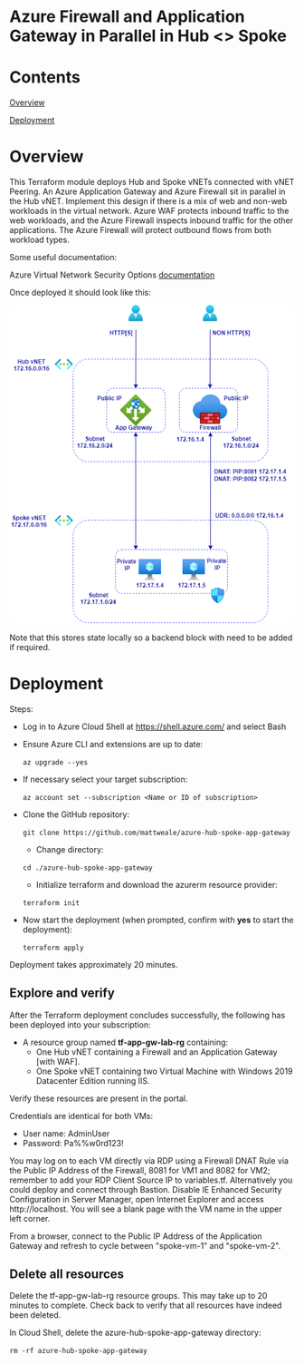 # **Azure Firewall and Application Gateway in Parallel in Hub <> Spoke**

# Contents
[Overview](#overview)

[Deployment](#deployment)

# Overview

This Terraform module deploys Hub and Spoke vNETs connected with vNET Peering. An Azure Application Gateway and Azure Firewall sit in parallel in the Hub vNET. Implement this design if there is
a mix of web and non-web workloads in the virtual network. Azure WAF protects inbound traffic to the web workloads, and the Azure Firewall inspects inbound traffic for the other applications. The Azure Firewall will protect outbound flows from both workload types.

Some useful documentation:

Azure Virtual Network Security Options [documentation](https://docs.microsoft.com/en-us/azure/architecture/example-scenario/gateway/firewall-application-gateway#firewall-and-application-gateway-in-parallel)

Once deployed it should look like this:

![image](images/azure-app-gateway-hub-spoke.png)

Note that this stores state locally so a backend block with need to be added if required.

# Deployment

Steps:
- Log in to Azure Cloud Shell at https://shell.azure.com/ and select Bash
- Ensure Azure CLI and extensions are up to date:
  
  `az upgrade --yes`
  
- If necessary select your target subscription:
  
  `az account set --subscription <Name or ID of subscription>`
  
- Clone the  GitHub repository:
  
  `git clone https://github.com/mattweale/azure-hub-spoke-app-gateway`
  
  - Change directory:
  
  `cd ./azure-hub-spoke-app-gateway`
  - Initialize terraform and download the azurerm resource provider:

  `terraform init`

- Now start the deployment (when prompted, confirm with **yes** to start the deployment):
 
  `terraform apply`

Deployment takes approximately 20 minutes. 
## Explore and verify

After the Terraform deployment concludes successfully, the following has been deployed into your subscription:
- A resource group named **tf-app-gw-lab-rg** containing:
  - One Hub vNET containing a Firewall and an Application Gateway [with WAF].
  - One Spoke vNET containing two Virtual Machine with Windows 2019 Datacenter Edition running IIS.

Verify these resources are present in the portal.

Credentials are identical for both VMs:
- User name: AdminUser
- Password: Pa%%w0rd123!

You may log on to each VM directly via RDP using a Firewall DNAT Rule via the Public IP Address of the Firewall, 8081 for VM1 and 8082 for VM2; remember to add your RDP Client Source IP to variables.tf. Alternatively you could deploy and connect through Bastion. Disable IE Enhanced Security Configuration in Server Manager, open Internet Explorer and access http://localhost. You will see  a blank page with the VM name in the upper left corner.

From a browser, connect to the Public IP Address of the Application Gateway and refresh to cycle between "spoke-vm-1" and "spoke-vm-2".

## Delete all resources

Delete the tf-app-gw-lab-rg resource groups. This may take up to 20 minutes to complete. Check back to verify that all resources have indeed been deleted.

In Cloud Shell, delete the azure-hub-spoke-app-gateway directory:

`rm -rf azure-hub-spoke-app-gateway`